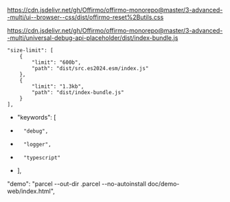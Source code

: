 
https://cdn.jsdelivr.net/gh/Offirmo/offirmo-monorepo@master/3-advanced--multi/ui--browser--css/dist/offirmo-reset%2Butils.css

https://cdn.jsdelivr.net/gh/Offirmo/offirmo-monorepo@master/3-advanced--multi/universal-debug-api-placeholder/dist/index-bundle.js

	"size-limit": [
		{
			"limit": "600b",
			"path": "dist/src.es2024.esm/index.js"
		},
		{
			"limit": "1.3kb",
			"path": "dist/index-bundle.js"
		}
	],


-	"keywords": [
-		"debug",
-		"logger",
-		"typescript"
-	],


"demo": "parcel --out-dir .parcel --no-autoinstall doc/demo-web/index.html",

